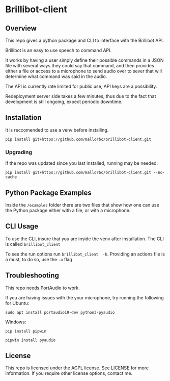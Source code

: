 # Brillibot-client

## Overview
This repo gives a python package and CLI to interface with the Brillibot API.

Brillibot is an easy to use speech to command API.

It works by having a user simply define their possible commands in a JSON file with several ways they could say that command, and then provides either a file or access to a microphone to send audio over to sever that will determine what command was said in the audio.

The API is currently rate limited for public use, API keys are a possibility.

Redeployment server side takes a few minutes, thus due to the fact that development is still ongoing, expect periodic downtime.

## Installation

It is reccomended to use a venv before installing.

```pip install git+https://github.com/mallorbc/brillibot-client.git```

### Upgrading

If the repo was updated since you last installed, running may be needed:

```pip install git+https://github.com/mallorbc/brillibot-client.git --no-cache```

## Python Package Examples

Inside the ```/examples``` folder there are two files that show how one can use the Python package either with a file, or with a microphone.

## CLI Usage

To use the CLI, insure that you are inside the venv after installation.  The CLI is called ```brillibot_client```

To see the run options run ```brillibot_client  -h```. Providing an actions file is a must, to do so, use the ```-a``` flag

## Troubleshooting

This repo needs PortAudio to work. 

If you are having issues with the your microphone, try running the following for Ubuntu:
```
sudo apt install portaudio19-dev python3-pyaudio
```
Windows:
```
pip install pipwin
```
```
pipwin install pyaudio
```


## License

This repo is licensed under the AGPL license.  See [LICENSE](LICENSE) for more information.  If you require other license options, contact me.

